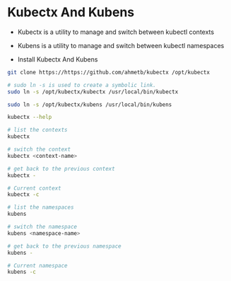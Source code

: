 # Kubectx And Kubens
- Kubectx is a utility to manage and switch between kubectl contexts
- Kubens is a utility to manage and switch between kubectl namespaces

- Install Kubectx And Kubens
```bash
git clone https://https://github.com/ahmetb/kubectx /opt/kubectx

# sudo ln -s is used to create a symbolic link.
sudo ln -s /opt/kubectx/kubectx /usr/local/bin/kubectx

sudo ln -s /opt/kubectx/kubens /usr/local/bin/kubens

kubectx --help

# list the contexts
kubectx

# switch the context
kubectx <context-name>

# get back to the previous context
kubectx -

# Current context
kubectx -c

# list the namespaces
kubens

# switch the namespace
kubens <namespace-name>

# get back to the previous namespace
kubens -

# Current namespace
kubens -c
```